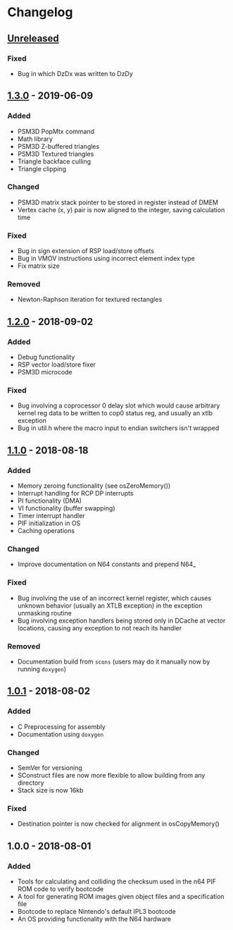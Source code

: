 # Changelog

## [Unreleased](https://github.com/pseudophpt/pseultra/compare/master...develop)

### Fixed
- Bug in which DzDx was written to DzDy

## [1.3.0](https://github.com/pseudophpt/pseultra/compare/v1.2.0...v1.3.0) - 2019-06-09

### Added
- PSM3D PopMtx command
- Math library
- PSM3D Z-buffered triangles
- PSM3D Textured triangles
- Triangle backface culling
- Triangle clipping

### Changed
- PSM3D matrix stack pointer to be stored in register instead of DMEM
- Vertex cache (x, y) pair is now aligned to the integer, saving calculation time

### Fixed
- Bug in sign extension of RSP load/store offsets
- Bug in VMOV instructions using incorrect element index type
- Fix matrix size

### Removed
- Newton-Raphson iteration for textured rectangles

## [1.2.0](https://github.com/pseudophpt/pseultra/compare/v1.1.0...v1.2.0) - 2018-09-02

### Added
- Debug functionality
- RSP vector load/store fixer
- PSM3D microcode

### Fixed
- Bug involving a coprocessor 0 delay slot which would cause arbitrary kernel reg data to be written to cop0 status reg, and usually an xtlb exception
- Bug in util.h where the macro input to endian switchers isn't wrapped

## [1.1.0](https://github.com/pseudophpt/pseultra/compare/v1.0.1...v1.1.0) - 2018-08-18

### Added
- Memory zeroing functionality (see osZeroMemory())
- Interrupt handling for RCP DP interrupts
- PI functionality (DMA)
- VI functionality (buffer swapping)
- Timer interrupt handler
- PIF initialization in OS
- Caching operations

### Changed
- Improve documentation on N64 constants and prepend N64_

### Fixed
- Bug involving the use of an incorrect kernel register, which causes unknown behavior (usually an XTLB exception) in the exception unmasking routine
- Bug involving exception handlers being stored only in DCache at vector locations, causing any exception to not reach its handler

### Removed
-  Documentation build from `scons` (users may do it manually now by running `doxygen`)

## [1.0.1](https://github.com/pseudophpt/pseultra/compare/v1.0.0...v1.0.1) - 2018-08-02

### Added
- C Preprocessing for assembly
- Documentation using `doxygen`

### Changed
- SemVer for versioning
- SConstruct files are now more flexible to allow building from any directory
- Stack size is now 16kb

### Fixed
- Destination pointer is now checked for alignment in osCopyMemory()

## 1.0.0 - 2018-08-01

### Added
- Tools for calculating and colliding the checksum used in the n64 PIF ROM code to verify bootcode
- A tool for generating ROM images given object files and a specification file
- Bootcode to replace Nintendo's default IPL3 bootcode
- An OS providing functionality with the N64 hardware
